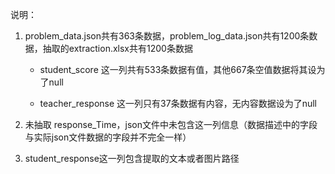 说明：

1. problem_data.json共有363条数据，problem_log_data.json共有1200条数据，抽取的extraction.xlsx共有1200条数据

   * student_score 这一列共有533条数据有值，其他667条空值数据将其设为了null

   * teacher_response 这一列只有37条数据有内容，无内容数据设为了null

2. 未抽取 response_Time，json文件中未包含这一列信息（数据描述中的字段与实际json文件数据的字段并不完全一样）
3. student_response这一列包含提取的文本或者图片路径



